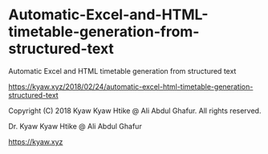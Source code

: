 # Automatic-Excel-and-HTML-timetable-generation-from-structured-text
Automatic Excel and HTML timetable generation from structured text

https://kyaw.xyz/2018/02/24/automatic-excel-html-timetable-generation-structured-text

Copyright (C) 2018 Kyaw Kyaw Htike @ Ali Abdul Ghafur. All rights reserved.

Dr. Kyaw Kyaw Htike @ Ali Abdul Ghafur

https://kyaw.xyz
